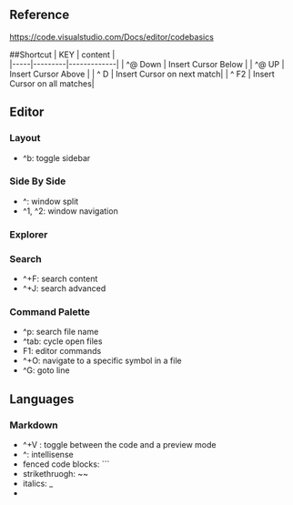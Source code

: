 
## Reference
https://code.visualstudio.com/Docs/editor/codebasics

##Shortcut 
| KEY | content |           
|-----|---------|-------------|
| ^@ Down | Insert Cursor Below |
| ^@ UP   | Insert Cursor Above   |
| ^ D     | Insert Cursor on next match|
| ^ F2    | Insert Cursor on all matches|

## Editor
### Layout
- ^b: toggle sidebar


### Side By Side
- ^\: window split
- ^1, ^2: window navigation

### Explorer

### Search
- ^+F: search content
- ^+J: search advanced

### Command Palette
- ^p: search file name
- ^tab: cycle open files
- F1: editor commands
- ^+O: navigate to a specific symbol in a file
- ^G: goto line

## Languages
### Markdown
- ^+V : toggle between the code and a preview mode
- ^<SP>: intellisense
- fenced code blocks: ```
- strikethruogh:  ~~
- italics: _
- 